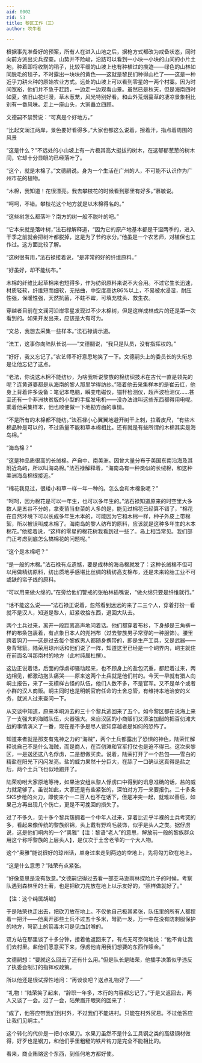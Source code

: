 ```yaml
---
aid: 0002
zid: 53
title: 黎区工作（三）
author: 吹牛者

---
```




  根据事先准备好的预案，所有人在进入山地之后，据枪方式都改为戒备状态，同时向前方派出尖兵探查。山势并不险峻，沿路可以看到一小块一小块的山间的小片土地，种着即将收割的稻子，比较平缓的山坡上也有种植过的痕迹——绿色的山林如同脱毛的毯子，不时露出一块块的黄色——这就是黎民们种得山栏了——这是一种近乎刀耕火种的原始农业方式。远处的山坡上可以看到零星的一两个村寨。因为时间宽裕，他们并不急于赶路，一边走一边观看山景。虽然已是秋天，但是海南四时如夏，依旧山花烂漫，草木葱茏，风光特别好看。和山外荒烟蔓草的凄凉景象相比别有一番风味。走上一座山头，大家矗立四顾。

  文德嗣不禁赞说：“可真是个好地方。”

  “比起文澜江两岸，景色要好看得多。”大家也都这么说着，擦着汗，指点着周围的风景

  “这是什么？”不远处的小山坡上有一片极其高大挺拔的树木，在这郁郁葱葱的树木间，它却十分显眼的已经落叶了。

  “这个，就是木棉了。”文德嗣说。身为一个生活在广州的人，不可能不认识作为广州市花的植物。

  “木棉，我知道！花很漂亮。我去攀枝花的时候看到那里有好多。”慕敏说。

  “呵呵，不错。攀枝花这个地方就是以木棉得名的。”

  “这些树怎么都落叶？南方的树一般不脱叶的吧。”

  “它本来就是落叶树，”法石禄解释道，“因为它的原产地基本都是干湿两季的，进入干季之前就会把树叶都脱掉，这是为了节约水分。”他虽是一个农艺师，对植保也工作过。这方面比较了解。

  “这树很有用，”法石禄接着说，“是非常的好的纤维原料。”

  “好虽好，却不能纺布。”

  木棉的纤维比起草棉来也短得多，作为纺织原料来说不大合用。不过它生长迅速，材质轻软，纤维短而细软，无拈曲，中空度高达86%以上，不易被水浸湿，耐压性强，保暖性强，天然抗菌，不蛀不霉，可填充枕头、救生衣。

  穿越者目前在文澜河沿岸零星发现过不少木棉树，但是这样成林成片的还是第一次看到的。如果开发出来，应该是大有可为。

  “文总，我想去采集一些样本。”法石禄请示道。

  “法工，这事你向陆队长说——”文德嗣说，“我只是队员，没有指挥权的。”

  “好好，我又忘记了。”农艺师不好意思地笑了一下。文德嗣头上的委员长的头衔总是让他忘记了这点。

  “老法，你说这木棉不能纺纱，为啥我听说黎族的棉纺织技术在古代一直是领先的呢？连黄道婆都是从海南的黎人那里学得纺纱。”陪着他去采集样本的是崔云红，他身上背着许多设备：笔记本电脑，瞬变电磁仪，锚杆检测仪，超声波检测仪……甚至还有一个非洲扶贫版的小型的手摇发电机——没办法谁叫这些东西都得用电呢。乘着他采集样本，他也顺便做一下地勘方面的事情。

  “不是所有的木棉都不能纺。”法石禄小心翼翼地避开树干上刺，拉着皮尺，“有些木棉品种是可以的，不过质量不能和草本棉相比。还有就是有些所谓的木棉其实是海岛棉。”

  “海岛棉？”

  “这是种品质很高的长绒棉。产自中、南美洲。因曾大量分布于美国东南沿海及其附近岛屿，所以叫海岛棉。”法石禄解释着，“海南岛有一种类似的长绒棉，和这种美洲海岛棉很接近。”

  “棉花我见过，很矮小和草一样一年一种的。怎么会和木棉象呢？”

  “呵呵，因为棉花是可以一年生，也可以多年生的。”法石禄知道原来的时空里大多数人是五谷不分的，拿麦苗当韭菜的人多的是，能见过棉花已经算不错了，“棉花在自然环境下可以长成多年生木本的，可能因为它和木棉一样，种子外皮上带棉絮，所以被误叫成木棉了。海南岛的黎人纺布的原料，应该就是这种多年生的木本棉花。”他接着说，“这样的零星的棉花树我看到过一些了。岛上相当常见。我们部门正考虑到底怎么搞棉花的问题呢。”

  “这个是木棉吧？”

  “是一般的木棉。”法石禄有点遗憾，要是成林的海岛棉就发了：这种长绒棉不但可以用做精纺原料，纺出质地手感堪比丝绸的精纺高支棉布，还是未来轮胎工业不可或缺的帘子线的原料。

  “可以用来做火绵的。”在旁给他们警戒的张柏林插嘴说，“做火绵只要是纤维就行。”

  “话不能这么说——”法石禄正说着，忽然看到远远的来了二三个人，穿着打扮一看就不是汉人，知道是黎人，赶紧收拾东西，退回大队去。

  两个土兵过来，离开一段距离高声地问着话。他们都穿着布衫，下身却是三角裤一样的布条包裹着，有点象日本人的兜裆布（过去黎族男子常穿的一种服饰）。腰里跨着钩刀——这是过去每个黎族男人都随身携带的，即是生产工具，又是武器——身背弩箭。陆荣用琼州话和他们说了一阵，知道这里已经是一个峒界内，峒主就住在前面名叫那南村的地方（此村纯属杜撰）。

  这边正说着话，后面的俘虏却骚动起来，也不顾身上的盐包沉重，都赶着过来，两边相见，都激动抱头痛哭——原来这两个土兵就是他们村的。今天一早就有猎人向峒主报告，来了一支模样古怪的队伍，他们人数不多，不是官军。又不是单个或者小群的汉人商贩。峒主同时也是明朝官府任命的土舍总管，有维持本地治安的义务，就派人过来查问一下。

  从交谈中知道，原来本峒派去的三十个黎兵逃回来了五个。如今黎区都在说海上来了一支强大的海贼队伍，火器强大。来自汉区的小商贩们又添油加醋的把百仞滩大战的事情演义了一番，现在差不多是尽人皆知穿越者是如何的恐怖了。

  知道来者就是那支有鬼神之力的“海贼”，两个土兵都露出了恐惧的神色，陆荣忙解释说自己不是什么海贼，而是商人，在百仞滩和官军打仗也是迫不得已。这次来黎区，一是送还这八名俘虏，二是想做买卖。说着，陆荣打开了一个盐包——雪白的精盐在阳光下闪闪发亮。盐的威力果然十分巨大，在舔了一口确认这真得是盐之后，两个土兵飞也似地跑开了。

  陆荣吩咐大家原地等待，如果治安组从黎人俘虏口中得到的讯息准确的话，盐的威力就足够了。虽说如此，大家还是有些紧张的，深怕对方万一来要报仇。二十多条SKS步枪的火力，即使来个一二百人也不在话下，但是冲突一起，就难以善后，如果己方再出现几个伤亡，更是不可挽回的损失了。

  过了不多久，见十多个黎兵簇拥着一个中年人过来，穿着比近乎半裸的土兵考究的多，看起来像传统的黎族织锦，头上戴有野鸡毛装饰，似乎是头人之类。据俘虏说，这是他们峒内的一个“奥雅”【注：黎语“老人”的意思，解放前一般的黎族群众用这个称呼黎族的上层头人】，是仅次于土舍老爷的一个大人物。

  这个“奥雅”能说很好的琼州话，单身过来走到两边的空地上，先将勾刀砍在地上。

  “这是什么意思？”陆荣有点紧张。

  “好像意思是没有敌意。”文德嗣记得过去看一部亚马逊雨林探险片子的时候，考察队遇到森林里的土著，也是把砍刀先放在地上以示友好的，“照样做就好了。”

  【注：这个纯属胡编】

  于是陆荣也走出去，把砍刀放在地上。不仅他自己极其紧张，队伍里的所有人都捏着一把汗——他离开那些土兵不过五十多米，弩箭一发，万一中在没有防刺服保护的地方，弩箭上的箭毒木可是见血封喉的。

  双方站在那里谈了十多分钟，接着他返回来了，有点无可奈何地说：“他不肯让我们去村里。盐他们愿意买下来，俘虏他肯用我们想要的东西作赎金。”

  文德嗣想：“要就这么回去了还有什么用。”但是队长是陆荣，他插手决策似乎违反了执委会制订的指挥权政策。

  所以他还是很试探性地问：“再谈谈吧？送点礼物好了——”

  “礼物！”陆荣笑了起来，“辞职一年多，本行的内容都忘记了。”于是又返回去，两人又谈了一会。过了一会，陆荣眉开眼笑的回来了：

  “成了，他答应带我们到村外，不过我们不能进村。只能在村外贸易。不过他答应让我们见峒主。”

  这个转化的代价是一把小水果刀。水果刀虽然不是什么工具钢之类的高级钢材做得，好歹也是钢刀，和他们手里粗糙的铁片钩刀是完全不能相比的。

  看来，商业贿赂这个东西，到任何地方都好使。



